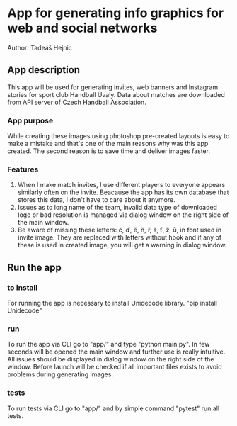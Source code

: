 # App for generating info graphics for web and social networks
Author: Tadeáš Hejnic

## App description
This app will be used for generating invites, web banners and Instagram stories for sport club Handball Úvaly. Data about matches are downloaded from API server of Czech Handball Association.

### App purpose
While creating these images using photoshop pre-created layouts is easy to make a mistake and that's one of the main reasons why was this app created. The second reason is to save time and deliver images faster.

### Features
1. When I make match invites, I use different players to everyone appears similarly often on the invite. Beacause the app has its own database that stores this data, I don't have to care about it anymore.
2. Issues as to long name of the team, invalid data type of downloaded logo or bad resolution is managed via dialog window on the right side of the main window.
3. Be aware of missing these letters: č, ď, ě, ň, ř, š, ť, ž, ů, in font used in invite image. They are replaced with letters without hook and if any of these is used in created image, you will get a warning in dialog window.

## Run the app
### to install
For running the app is necessary to install Unidecode library. "pip install Unidecode"

### run
To run the app via CLI go to "app/" and type "python main.py". In few seconds will be opened the main window and further use is really intuitive. All issues should be displayed in dialog window on the right side of the window. Before launch will be checked if all important files exists to avoid problems during generating images.

### tests
To run tests via CLI go to "app/" and by simple command "pytest" run all tests.
